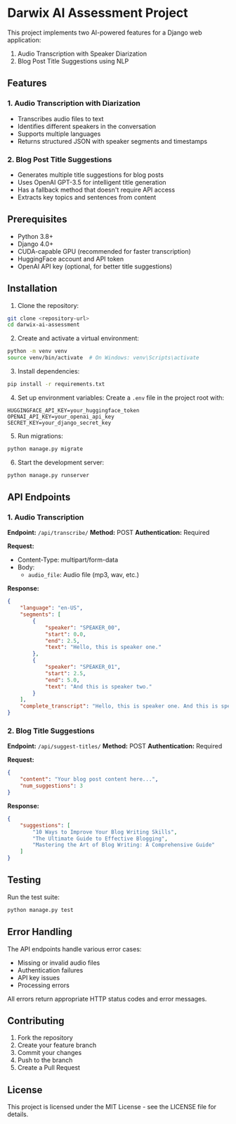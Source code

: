 # Darwix AI Assessment Project

This project implements two AI-powered features for a Django web application:
1. Audio Transcription with Speaker Diarization
2. Blog Post Title Suggestions using NLP

## Features

### 1. Audio Transcription with Diarization
- Transcribes audio files to text
- Identifies different speakers in the conversation
- Supports multiple languages
- Returns structured JSON with speaker segments and timestamps

### 2. Blog Post Title Suggestions
- Generates multiple title suggestions for blog posts
- Uses OpenAI GPT-3.5 for intelligent title generation
- Has a fallback method that doesn't require API access
- Extracts key topics and sentences from content

## Prerequisites

- Python 3.8+
- Django 4.0+
- CUDA-capable GPU (recommended for faster transcription)
- HuggingFace account and API token
- OpenAI API key (optional, for better title suggestions)

## Installation

1. Clone the repository:
```bash
git clone <repository-url>
cd darwix-ai-assessment
```

2. Create and activate a virtual environment:
```bash
python -m venv venv
source venv/bin/activate  # On Windows: venv\Scripts\activate
```

3. Install dependencies:
```bash
pip install -r requirements.txt
```

4. Set up environment variables:
Create a `.env` file in the project root with:
```
HUGGINGFACE_API_KEY=your_huggingface_token
OPENAI_API_KEY=your_openai_api_key
SECRET_KEY=your_django_secret_key
```

5. Run migrations:
```bash
python manage.py migrate
```

6. Start the development server:
```bash
python manage.py runserver
```

## API Endpoints

### 1. Audio Transcription

**Endpoint:** `/api/transcribe/`
**Method:** POST
**Authentication:** Required

**Request:**
- Content-Type: multipart/form-data
- Body:
  - `audio_file`: Audio file (mp3, wav, etc.)

**Response:**
```json
{
    "language": "en-US",
    "segments": [
        {
            "speaker": "SPEAKER_00",
            "start": 0.0,
            "end": 2.5,
            "text": "Hello, this is speaker one."
        },
        {
            "speaker": "SPEAKER_01",
            "start": 2.5,
            "end": 5.0,
            "text": "And this is speaker two."
        }
    ],
    "complete_transcript": "Hello, this is speaker one. And this is speaker two."
}
```

### 2. Blog Title Suggestions

**Endpoint:** `/api/suggest-titles/`
**Method:** POST
**Authentication:** Required

**Request:**
```json
{
    "content": "Your blog post content here...",
    "num_suggestions": 3
}
```

**Response:**
```json
{
    "suggestions": [
        "10 Ways to Improve Your Blog Writing Skills",
        "The Ultimate Guide to Effective Blogging",
        "Mastering the Art of Blog Writing: A Comprehensive Guide"
    ]
}
```

## Testing

Run the test suite:
```bash
python manage.py test
```

## Error Handling

The API endpoints handle various error cases:
- Missing or invalid audio files
- Authentication failures
- API key issues
- Processing errors

All errors return appropriate HTTP status codes and error messages.

## Contributing

1. Fork the repository
2. Create your feature branch
3. Commit your changes
4. Push to the branch
5. Create a Pull Request

## License

This project is licensed under the MIT License - see the LICENSE file for details. 